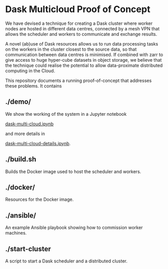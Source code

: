 # Dask Multicloud Proof of Concept

We have devised a technique for creating a Dask cluster where worker nodes are 
hosted in different data centres, connected by a mesh VPN that allows the
scheduler and workers to communicate and exchange results.

A novel (ab)use of Dask resources allows us to run data processing tasks on the
workers in the cluster closest to the source data, so that communication between
data centres is minimised. If combined with zarr to give access to huge
hyper-cube datasets in object storage, we believe that the technique could 
realise the potential to allow data-proximate distributed computing in the Cloud.

This repository documents a running proof-of-concept that addresses these problems.
It contains

## ./demo/

We show the working of the system in a Jupyter notebook

[dask-multi-cloud.ipynb](./demo/dask-multi-cloud.ipynb) 

and more details in 

[dask-multi-cloud-details.ipynb](./demo/dask-multi-cloud-details.ipynb).

## ./build.sh

Builds the Docker image used to host the scheduler and workers.

## ./docker/

Resources for the Docker image.

## ./ansible/

An example Ansible playbook showing how to commission worker machines.

## ./start-cluster

A script to start a Dask scheduler and a distributed cluster.